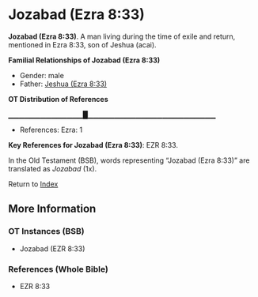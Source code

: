 # Jozabad (Ezra 8:33)
**Jozabad (Ezra 8:33)**. 
A man living during the time of exile and return, mentioned in Ezra 8:33, son of Jeshua (acai). 




**Familial Relationships of Jozabad (Ezra 8:33)**


* Gender: male
* Father: [Jeshua (Ezra 8:33)](Jeshua.5.md)


**OT Distribution of References**

▁▁▁▁▁▁▁▁▁▁▁▁▁▁█▁▁▁▁▁▁▁▁▁▁▁▁▁▁▁▁▁▁▁▁▁▁▁▁
* References: Ezra: 1



**Key References for Jozabad (Ezra 8:33)**: 
EZR 8:33. 


In the Old Testament (BSB), words representing “Jozabad (Ezra 8:33)” are translated as 
*Jozabad* (1x). 




Return to [Index](00-Index.md)

## More Information

### OT Instances (BSB)

* Jozabad (EZR 8:33)



### References (Whole Bible)

* EZR 8:33



